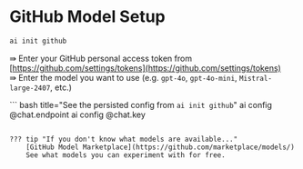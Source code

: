# GitHub Model Setup

``` bash title="Initialize connection to GitHub Model Marketplace"
ai init github
```

⇛ Enter your GitHub personal access token from [https://github.com/settings/tokens](https://github.com/settings/tokens)  
⇛ Enter the model you want to use (e.g. `gpt-4o`, `gpt-4o-mini`, `Mistral-large-2407`, etc.)  

``` bash title="See the persisted config from `ai init github`"
ai config @chat.endpoint
ai config @chat.key
```

??? tip "If you don't know what models are available..."
    [GitHub Model Marketplace](https://github.com/marketplace/models/)  
    See what models you can experiment with for free.
    